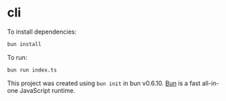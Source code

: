 # cli

To install dependencies:

```bash
bun install
```

To run:

```bash
bun run index.ts
```

This project was created using `bun init` in bun v0.6.10. [Bun](https://bun.sh) is a fast all-in-one JavaScript runtime.
